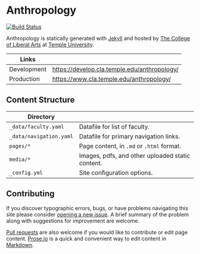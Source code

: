 # Anthropology

[![Build Status][travis-img]][travis]

Anthropology is statically generated with [Jekyll](https://jekyllrb.com) and hosted by [The College of Liberal Arts](https://liberalarts.temple.edu) at [Temple University](https://temple.edu).

| Links |  |
| --- | --- |
| Development | https://develop.cla.temple.edu/anthropology/ |
| Production | https://www.cla.temple.edu/anthropology/ |

## Content Structure

| Directory |  |
| --- | --- |
| ````_data/faculty.yaml```` | Datafile for list of faculty. |
| ````_data/navigation.yaml```` | Datafile for primary   navigation links. |
| ````pages/*```` | Page content, in ````.md```` or ````.html```` format. |
| ````media/*```` | Images, pdfs, and other uploaded static content. |
| ````_config.yml```` | Site configuration options. |

## Contributing

If you discover typographic errors, bugs, or have problems navigating this site please consider [opening a new issue][issue]. A brief summary of the problem along with suggestions for improvement are welcome.

[Pull requests][pr] are also welcome if you would like to contribute or edit page content. [Prose.io][prose] is a quick and convenient way to edit content in [Markdown][md].


[travis]: https://travis-ci.org/TULiberalArts/Anthropology
[travis-img]: https://travis-ci.org/TULiberalArts/Anthropology.svg?branch=master
[jekyll]: https://https://jekyllrb.com
[issue]: https://github.com/TULiberalArts/Anthropology/issues
[pr]: https://help.github.com/articles/about-pull-requests/
[prose]: https://prose.io/#TULiberalArts/Anthropology
[md]: http://whatismarkdown.com/
